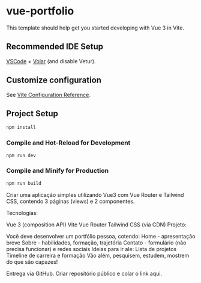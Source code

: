 # vue-portfolio

This template should help get you started developing with Vue 3 in Vite.

## Recommended IDE Setup

[VSCode](https://code.visualstudio.com/) + [Volar](https://marketplace.visualstudio.com/items?itemName=Vue.volar) (and disable Vetur).

## Customize configuration

See [Vite Configuration Reference](https://vite.dev/config/).

## Project Setup

```sh
npm install
```

### Compile and Hot-Reload for Development

```sh
npm run dev
```

### Compile and Minify for Production

```sh
npm run build
```

Criar uma aplicação simples utilizando Vue3 com Vue Router e Tailwind CSS, contendo 3 páginas (views) e 2 componentes.

Tecnologias:

Vue 3 (composition API)
Vite
Vue Router
Tailwind CSS (via CDN)
Projeto:

Você deve desenvolver um portfólio pessoa, cotendo:
Home - apresentação breve
Sobre - habilidades, formação, trajetória
Contato - formulário (não precisa funcionar) e redes sociais
Ideias para ir ale:
Lista de projetos
Timeline de carreira e formação
Vão além, pesquisem, estudem, mostrem do que são capazes!

Entrega via GitHub. Criar repositório público e colar o link aqui.
